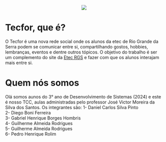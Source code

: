 <p align="center">
  <img src="https://github.com/DanielC-007/Tecfor/assets/140892651/93be0b60-24be-4e30-a090-c3048b12da93">
</p>

# Tecfor, que é?
O Tecfor é uma nova rede social onde os alunos da etec de Rio Grande da Serra podem se comunicar entre si, compartilhando gostos, hobbies, lembranças, eventos e dentre outros tópicos.
O objetivo do trabalho é ser um complemento do site da [Etec RGS](https://etecrgs.com.br/) e fazer com que os alunos interajam mais entre si.

# Quem nós somos
Olá somos aunos do 3° ano de Desenvolvimento de Sistemas (2024) e este é nosso TCC, aulas administradas pelo professor José Victor Moreira da Silva dos Santos. Os integrantes são:
1- Daniel Carlos Silva Pinto <br>
2- Diego Boni Ferreira <br>
3- Gabriel Henrique Borges Hombris <br>
4- Guilherme Almeida Rodrigues <br>
5- Guilherme Almeida Rodrigues <br>
6- Pedro Henrique Rolim <br>